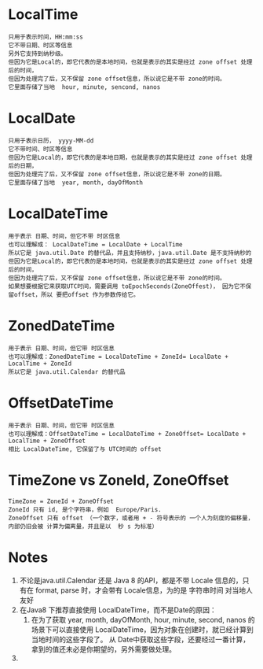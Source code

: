 
# LocalTime
    只用于表示时间，HH:mm:ss 
    它不带日期、时区等信息
    另外它支持到纳秒级。
    但因为它是Local的，即它代表的是本地时间，也就是表示的其实是经过 zone offset 处理后的时间，
    但因为处理完了后，又不保留 zone offset信息，所以说它是不带 zone的时间。
    它里面存储了当地  hour, minute, sencond, nanos
    
# LocalDate
    只用于表示日历， yyyy-MM-dd    
    它不带时间、时区等信息
    但因为它是Local的，即它代表的是本地日期，也就是表示的其实是经过 zone offset 处理后的日期，
    但因为处理完了后，又不保留 zone offset信息，所以说它是不带 zone的日期。
    它里面存储了当地  year, month, dayOfMonth
    
# LocalDateTime
    用于表示 日期、时间，但它不带 时区信息
    也可以理解成： LocalDateTime = LocalDate + LocalTime
    所以它是 java.util.Date 的替代品，并且支持纳秒，java.util.Date 是不支持纳秒的
    但因为它是Local的，即它代表的是本地时间，也就是表示的其实是经过 zone offset 处理后的时间，
    但因为处理完了后，又不保留 zone offset信息，所以说它是不带 zone的时间。
    如果想要根据它来获取UTC时间，需要调用 toEpochSeconds(ZoneOffest)， 因为它不保留offset，所以 要把offset 作为参数传给它。
    


# ZonedDateTime
    用于表示 日期、时间，但它带 时区信息
    也可以理解成：ZonedDateTime = LocalDateTime + ZoneId= LocalDate + LocalTime + ZoneId
    所以它是 java.util.Calendar 的替代品

# OffsetDateTime
    用于表示 日期、时间，但它带 时区信息
    也可以理解成：OffsetDateTime = LocalDateTime + ZoneOffset= LocalDate + LocalTime + ZoneOffset
    相比 LocalDateTime, 它保留了与 UTC时间的 offset
      
# TimeZone vs ZoneId, ZoneOffset
    TimeZone = ZoneId + ZoneOffset
    ZoneId 只有 id, 是个字符串，例如  Europe/Paris.
    ZoneOffset 只有 offset （一个数字，或者用 + - 符号表示的 一个人为刻度的偏移量，内部仍旧会被 计算为偏离量，并且是以  秒 s 为标准）

    
# Notes
1. 不论是java.util.Calendar 还是 Java 8 的API，都是不带 Locale 信息的，只有在 format, parse 时，才会带有 Locale信息，为的是 字符串时间 对当地人友好
2. 在Java8 下推荐直接使用 LocalDateTime，而不是Date的原因：
   1. 在为了获取 year, month, dayOfMonth, hour, minute, second, nanos 的场景下可以直接使用 LocalDateTime，因为对象在创建时，就已经计算到当地时间的这些字段了。 从 Date中获取这些字段，还要经过一番计算，拿到的值还未必是你期望的，另外需要做处理。
3. 



    
    












